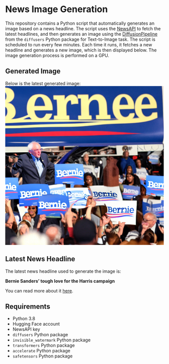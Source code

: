 # News Image Generation
This repository contains a Python script that automatically generates an image based on a news headline. The script uses the [NewsAPI](https://newsapi.org/) to fetch the latest headlines, and then generates an image using the [DiffusionPipeline](https://github.com/huggingface/diffusers) from the `diffusers` Python package for Text-to-Image task.
The script is scheduled to run every few minutes. Each time it runs, it fetches a new headline and generates a new image, which is then displayed below. The image generation process is performed on a GPU.

## Generated Image
Below is the latest generated image:
![Generated Image](image.png)

## Latest News Headline
The latest news headline used to generate the image is:

**Bernie Sanders’ tough love for the Harris campaign**

You can read more about it [here](https://news.google.com/rss/articles/CBMioAFBVV95cUxOTTFrczhuRDFiM1Y5NUZCQ18wZVd3Tm51RFRZcjM2Ry1XTm5hRENZRXZBa2lTRVNFTThKcmRLSGoyV052QlBHQ2xZd29sMTN0aHFPNDRoM1ZLcTJBcFpFQUpHZGZjZElEMVdsa2drR2lad2V2TDNzbDdkTWliZkpRSDRrV3RaVUVublhSd05NcGM2cHJqYzVjNF9FaTlQQVh3?oc=5).

## Requirements
- Python 3.8
- Hugging Face account
- NewsAPI key
- `diffusers` Python package
- `invisible_watermark` Python package
- `transformers` Python package
- `accelerate` Python package
- `safetensors` Python package
